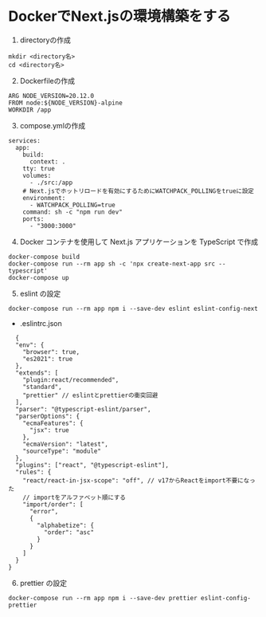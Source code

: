 # DockerでNext.jsの環境構築をする

1. directoryの作成
```
mkdir <directory名>
cd <directory名>
```

2. Dockerfileの作成
```
ARG NODE_VERSION=20.12.0
FROM node:${NODE_VERSION}-alpine
WORKDIR /app
```

3. compose.ymlの作成
```
services:
  app:
    build:
      context: .
    tty: true
    volumes:
      - ./src:/app
    # Next.jsでホットリロードを有効にするためにWATCHPACK_POLLINGをtrueに設定
    environment:
      - WATCHPACK_POLLING=true
    command: sh -c "npm run dev"
    ports:
      - "3000:3000"
```

4. Docker コンテナを使用して Next.js アプリケーションを TypeScript で作成
```
docker-compose build
docker-compose run --rm app sh -c 'npx create-next-app src --typescript'
docker-compose up
```

5. eslint の設定
```
docker-compose run --rm app npm i --save-dev eslint eslint-config-next
```

- .eslintrc.json
```
  {
  "env": {
    "browser": true,
    "es2021": true
  },
  "extends": [
    "plugin:react/recommended",
    "standard",
    "prettier" // eslintとprettierの衝突回避
  ],
  "parser": "@typescript-eslint/parser",
  "parserOptions": {
    "ecmaFeatures": {
      "jsx": true
    },
    "ecmaVersion": "latest",
    "sourceType": "module"
  },
  "plugins": ["react", "@typescript-eslint"],
  "rules": {
    "react/react-in-jsx-scope": "off", // v17からReactをimport不要になった
    // importをアルファベット順にする
    "import/order": [
      "error",
      {
        "alphabetize": {
          "order": "asc"
        }
      }
    ]
  }
}
```

6. prettier の設定

```
docker-compose run --rm app npm i --save-dev prettier eslint-config-prettier
```
